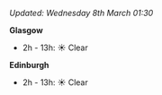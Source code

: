 *Updated: Wednesday 8th March 01:30*

**Glasgow**

* 2h - 13h: :sunny: Clear

**Edinburgh**

* 2h - 13h: :sunny: Clear

